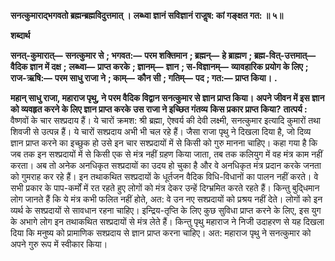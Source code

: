 **सनत्कुमाराद्भगवतो ब्रह्मन्ब्रह्मविदुत्तमात् ।** **लब्ध्वा ज्ञानं सविज्ञानं राजॢष: कां गङ्क्षत गत: ॥ ५॥** 

**शब्दार्थ** 

**सनत्-कुमारात्—** **सनत्कुमार से** **; भगवत:—** **परम शक्तिमान** **; ब्रह्मन्—** **हे ब्राह्मण** **; ब्रह्म-वित्-उत्तमात्—** **वैदिक ज्ञान में दक्ष** **;** **लब्ध्वा—** **प्राप्त करके** **; ज्ञानम्—** **ज्ञान** **; स-विज्ञानम्—** **व्यावहारिक प्रयोग के लिए** **; राज-ऋषि:—** **परम साधु राजा ने** **; काम्—** **कौन सी** **; गतिम्—** **पद** **; गत:—** **प्राप्त किया।** **.** 

**महान् साधु राजा, महाराज पृथु, ने परम वैदिक विद्वान सनत्कुमार से ज्ञान प्राप्त किया।** **अपने जीवन में इस ज्ञान को व्यवहृत करने के लिए ज्ञान प्राप्त करके उस राजा ने इच्छित गंतव्य** **किस प्रकार प्राप्त किया?** **तात्पर्य :** वैष्णवों के चार सश्प्रदाय हैं। ये चारों क्रमश: श्री ब्रह्मा, ऐश्वर्य की देवी लक्ष्मी, सनत्कुमार इत्यादि कुमारों तथा शिवजी से उत्पन्न हैं। ये चारों सश्प्रदाय अभी भी चल रहे हैं। जैसा राजा पृथु ने दिखला दिया है, जो दिव्य ज्ञान प्राप्त करने का इच्छुक हो उसे इन चार सश्प्रदायों में से किसी को गुरु मानना चाहिए। कहा गया है कि जब तक इन सश्प्रदायों में से किसी एक से मंत्र नहीं ग्रहण किया जाता, तब तक कलियुग में वह मंत्र काम नहीं करता। अब तो अनेक अनधिकृत सश्प्रदायों का उदय हो चुका है और वे अनधिकृत मंत्र प्रदान करके जनता को गुमराह कर रहे हैं। इन तथाकथित सश्प्रदायों के धूर्तजन वैदिक विधि-विधानों का पालन नहीं करते। वे सभी प्रकार के पाप-कर्मों में रत रहते हुए लोगों को मंत्र देकर उन्हें दिग्भ्रमित करते रहते हैं। किन्तु बुदि्धमान लोग जानते हैं कि ये मंत्र कभी फलित नहीं होते, अत: वे उन नए सश्प्रदायों को प्रश्रय नहीं देते। लोगों को इन व्यर्थ के सश्प्रदायों से सावधान रहना चाहिए। इन्द्रिय-तृप्ति के लिए कुछ सुविधा प्राप्त करने के लिए, इस युग के अभागे लोग इन तथाकथित सश्प्रदायों से मंत्र लेते हैं। किन्तु पृथु महाराज ने निजी उदाहरण से यह दिखला दिया कि मनुष्य को प्रामाणिक सश्प्रदाय से ज्ञान प्राप्त करना चाहिए। अत: महाराज पृथु ने सनत्कुमार को अपने गुरु रूप में स्वीकार किया।  